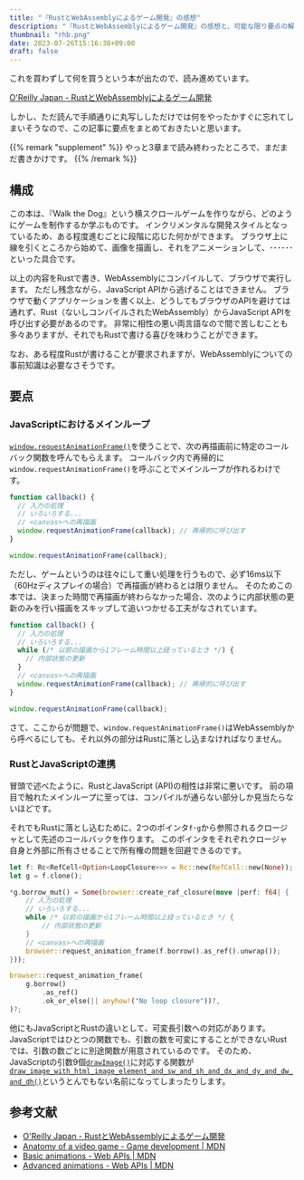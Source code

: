 ```yaml
---
title: "『RustとWebAssemblyによるゲーム開発』の感想"
description: "『RustとWebAssemblyによるゲーム開発』の感想と、可能な限り要点の解説も試みる"
thumbnail: "rhb.png"
date: 2023-07-26T15:16:38+09:00
draft: false
---
```


これを買わずして何を買うという本が出たので、読み進めています。

[O'Reilly Japan - RustとWebAssemblyによるゲーム開発](https://www.oreilly.co.jp/books/9784814400393/)

しかし、ただ読んで手順通りに丸写ししただけでは何をやったかすぐに忘れてしまいそうなので、この記事に要点をまとめておきたいと思います。

{{% remark "supplement" %}}
やっと3章まで読み終わったところで、まだまだ書きかけです。
{{% /remark %}}

## 構成

この本は、『Walk the Dog』という横スクロールゲームを作りながら、どのようにゲームを制作するか学ぶものです。
インクリメンタルな開発スタイルとなっているため、ある程度進むごとに段階に応じた何かができます。
ブラウザ上に線を引くところから始めて、画像を描画し、それをアニメーションして、･･････といった具合です。

以上の内容をRustで書き、WebAssemblyにコンパイルして、ブラウザで実行します。
ただし残念ながら、JavaScript APIから逃げることはできません。
ブラウザで動くアプリケーションを書く以上、どうしてもブラウザのAPIを避けては通れず、Rust（ないしコンパイルされたWebAssembly）からJavaScript APIを呼び出す必要があるのです。
非常に相性の悪い両言語なので間で苦しむことも多々ありますが、それでもRustで書ける喜びを味わうことができます。

なお、ある程度Rustが書けることが要求されますが、WebAssemblyについての事前知識は必要なさそうです。

## 要点

### JavaScriptにおけるメインループ

[`window.requestAnimationFrame()`](https://developer.mozilla.org/en-US/docs/Web/API/window/requestAnimationFrame)を使うことで、次の再描画前に特定のコールバック関数を呼んでもらえます。
コールバック内で再帰的に`window.requestAnimationFrame()`を呼ぶことでメインループが作れるわけです。

```js
function callback() {
  // 入力の処理
  // いろいろする...
  // <canvas>への再描画
  window.requestAnimationFrame(callback); // 再帰的に呼び出す
}

window.requestAnimationFrame(callback);
```

ただし、ゲームというのは往々にして重い処理を行うもので、必ず16ms以下（60Hzディスプレイの場合）で再描画が終わるとは限りません。
そのためこの本では、決まった時間で再描画が終わらなかった場合、次のように内部状態の更新のみを行い描画をスキップして追いつかせる工夫がなされています。

```js
function callback() {
  // 入力の処理
  // いろいろする...
  while (/* 以前の描画から1フレーム時間以上経っているとき */) {
    // 内部状態の更新
  }
  // <canvas>への再描画
  window.requestAnimationFrame(callback); // 再帰的に呼び出す
}

window.requestAnimationFrame(callback);
```

さて、ここからが問題で、`window.requestAnimationFrame()`はWebAssemblyから呼べるにしても、それ以外の部分はRustに落とし込まなければなりません。

### RustとJavaScriptの連携

冒頭で述べたように、RustとJavaScript (API)の相性は非常に悪いです。
前の項目で触れたメインループに至っては、コンパイルが通らない部分しか見当たらないほどです。

それでもRustに落とし込むために、2つのポインタ`f`･`g`から参照されるクロージャとして先述のコールバックを作ります。
このポインタをそれぞれクロージャ自身と外部に所有させることで所有権の問題を回避できるのです。

```rust
let f: Rc<RefCell<Option<LoopClosure>>> = Rc::new(RefCell::new(None));
let g = f.clone();

*g.borrow_mut() = Some(browser::create_raf_closure(move |perf: f64| {
    // 入力の処理
    // いろいろする...
    while /* 以前の描画から1フレーム時間以上経っているとき */ {
        // 内部状態の更新
    }
    // <canvas>への再描画
    browser::request_animation_frame(f.borrow().as_ref().unwrap());
}));

browser::request_animation_frame(
    g.borrow()
        .as_ref()
        .ok_or_else(|| anyhow!("No loop closure"))?,
)?;
```

他にもJavaScriptとRustの違いとして、可変長引数への対応があります。
JavaScriptではひとつの関数でも、引数の数を可変にすることができないRustでは、引数の数ごとに別途関数が用意されているのです。
そのため、JavaScriptの引数9個[`drawImage()`](https://developer.mozilla.org/en-US/docs/Web/API/CanvasRenderingContext2D/drawImage)に対応する関数が[`draw_image_with_html_image_element_and_sw_and_sh_and_dx_and_dy_and_dw_and_dh()`](https://rustwasm.github.io/wasm-bindgen/api/web_sys/struct.CanvasRenderingContext2d.html)というとんでもない名前になってしまったりします。

## 参考文献

- [O'Reilly Japan - RustとWebAssemblyによるゲーム開発](https://www.oreilly.co.jp/books/9784814400393/)
- [Anatomy of a video game - Game development | MDN](https://developer.mozilla.org/en-US/docs/Games/Anatomy)
- [Basic animations - Web APIs | MDN](https://developer.mozilla.org/en-US/docs/Web/API/Canvas_API/Tutorial/Basic_animations)
- [Advanced animations - Web APIs | MDN](https://developer.mozilla.org/en-US/docs/Web/API/Canvas_API/Tutorial/Advanced_animations)
